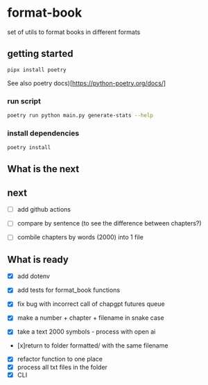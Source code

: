 # format-book

set of utils to format books in different formats

## getting started

```bash
pipx install poetry
```

See also poetry docs)[https://python-poetry.org/docs/]

### run script

```bash
poetry run python main.py generate-stats --help
```

### install dependencies

```bash
poetry install
```

## What is the next

## next

- [ ] add github actions

- [ ] compare by sentence (to see the difference between chapters?)
- [ ] combile chapters by words (2000) into 1 file

## What is ready
- [x] add dotenv
- [x] add tests for format_book functions

- [x] fix bug with incorrect call of chapgpt futures queue

- [x] make a number + chapter + filename in snake case
- [x] take a text 2000 symbols - process with open ai
- [x]return to folder formatted/ with the same filename

- [x] refactor function to one place
- [x] process all txt files in the folder
- [x] CLI
